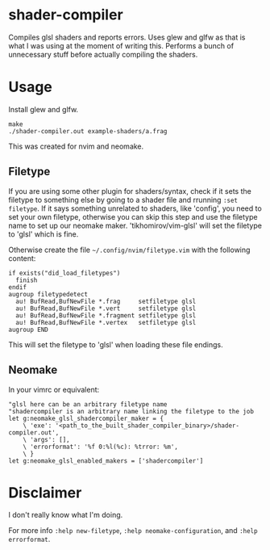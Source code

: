 # shader-compiler

Compiles glsl shaders and reports errors. Uses glew and glfw as that is what I was using at the moment of writing this. Performs a bunch of unnecessary stuff before actually compiling the shaders.

# Usage

Install glew and glfw.

```
make
./shader-compiler.out example-shaders/a.frag
```

This was created for nvim and neomake.

## Filetype

If you are using some other plugin for shaders/syntax, check if it sets the filetype to something else by going to a shader file and rrunning `:set filetype`. If it says something unrelated to shaders, like 'config', you need to set your own filetype, otherwise you can skip this step and use the filetype name to set up our neomake maker. 'tikhomirov/vim-glsl' will set the filetype to 'glsl' which is fine.

Otherwise create the file `~/.config/nvim/filetype.vim` with the following content:

```
if exists("did_load_filetypes")
  finish
endif
augroup filetypedetect
  au! BufRead,BufNewFile *.frag     setfiletype glsl
  au! BufRead,BufNewFile *.vert     setfiletype glsl
  au! BufRead,BufNewFile *.fragment setfiletype glsl
  au! BufRead,BufNewFile *.vertex   setfiletype glsl
augroup END
```

This will set the filetype to 'glsl' when loading these file endings.

## Neomake

In your vimrc or equivalent:

```
"glsl here can be an arbitrary filetype name
"shadercompiler is an arbitrary name linking the filetype to the job
let g:neomake_glsl_shadercompiler_maker = {
    \ 'exe': '<path_to_the_built_shader_compiler_binary>/shader-compiler.out',
    \ 'args': [],
    \ 'errorformat': '%f 0:%l(%c): %trror: %m',
    \ }
let g:neomake_glsl_enabled_makers = ['shadercompiler']
```

# Disclaimer

I don't really know what I'm doing.

For more info `:help new-filetype`, `:help neomake-configuration`, and `:help errorformat`.

